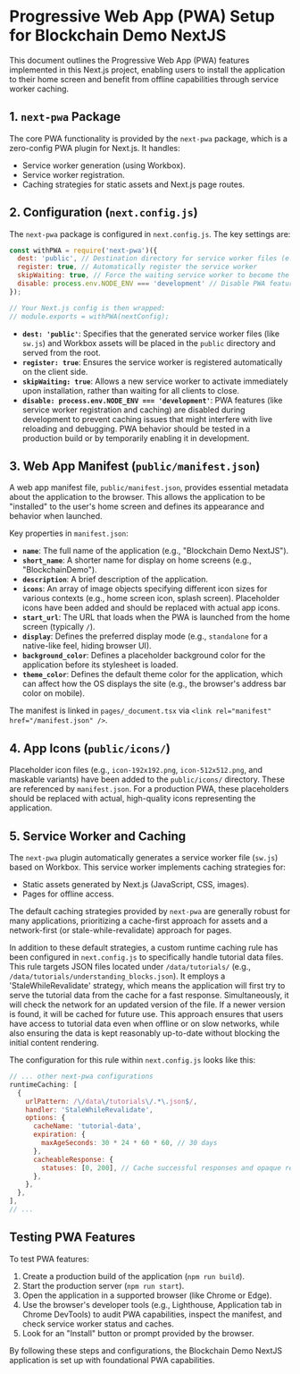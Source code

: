 # Progressive Web App (PWA) Setup for Blockchain Demo NextJS

This document outlines the Progressive Web App (PWA) features implemented in this Next.js project, enabling users to install the application to their home screen and benefit from offline capabilities through service worker caching.

## 1. `next-pwa` Package

The core PWA functionality is provided by the `next-pwa` package, which is a zero-config PWA plugin for Next.js. It handles:
- Service worker generation (using Workbox).
- Service worker registration.
- Caching strategies for static assets and Next.js page routes.

## 2. Configuration (`next.config.js`)

The `next-pwa` package is configured in `next.config.js`. The key settings are:

```javascript
const withPWA = require('next-pwa')({
  dest: 'public', // Destination directory for service worker files (e.g., sw.js)
  register: true, // Automatically register the service worker
  skipWaiting: true, // Force the waiting service worker to become the active service worker
  disable: process.env.NODE_ENV === 'development' // Disable PWA features in development mode for easier debugging
});

// Your Next.js config is then wrapped:
// module.exports = withPWA(nextConfig);
```

- **`dest: 'public'`**: Specifies that the generated service worker files (like `sw.js`) and Workbox assets will be placed in the `public` directory and served from the root.
- **`register: true`**: Ensures the service worker is registered automatically on the client side.
- **`skipWaiting: true`**: Allows a new service worker to activate immediately upon installation, rather than waiting for all clients to close.
- **`disable: process.env.NODE_ENV === 'development'`**: PWA features (like service worker registration and caching) are disabled during development to prevent caching issues that might interfere with live reloading and debugging. PWA behavior should be tested in a production build or by temporarily enabling it in development.

## 3. Web App Manifest (`public/manifest.json`)

A web app manifest file, `public/manifest.json`, provides essential metadata about the application to the browser. This allows the application to be "installed" to the user's home screen and defines its appearance and behavior when launched.

Key properties in `manifest.json`:
- **`name`**: The full name of the application (e.g., "Blockchain Demo NextJS").
- **`short_name`**: A shorter name for display on home screens (e.g., "BlockchainDemo").
- **`description`**: A brief description of the application.
- **`icons`**: An array of image objects specifying different icon sizes for various contexts (e.g., home screen icon, splash screen). Placeholder icons have been added and should be replaced with actual app icons.
- **`start_url`**: The URL that loads when the PWA is launched from the home screen (typically `/`).
- **`display`**: Defines the preferred display mode (e.g., `standalone` for a native-like feel, hiding browser UI).
- **`background_color`**: Defines a placeholder background color for the application before its stylesheet is loaded.
- **`theme_color`**: Defines the default theme color for the application, which can affect how the OS displays the site (e.g., the browser's address bar color on mobile).

The manifest is linked in `pages/_document.tsx` via `<link rel="manifest" href="/manifest.json" />`.

## 4. App Icons (`public/icons/`)

Placeholder icon files (e.g., `icon-192x192.png`, `icon-512x512.png`, and maskable variants) have been added to the `public/icons/` directory. These are referenced by `manifest.json`. For a production PWA, these placeholders should be replaced with actual, high-quality icons representing the application.

## 5. Service Worker and Caching

The `next-pwa` plugin automatically generates a service worker file (`sw.js`) based on Workbox. This service worker implements caching strategies for:
- Static assets generated by Next.js (JavaScript, CSS, images).
- Pages for offline access.

The default caching strategies provided by `next-pwa` are generally robust for many applications, prioritizing a cache-first approach for assets and a network-first (or stale-while-revalidate) approach for pages.

In addition to these default strategies, a custom runtime caching rule has been configured in `next.config.js` to specifically handle tutorial data files. This rule targets JSON files located under `/data/tutorials/` (e.g., `/data/tutorials/understanding_blocks.json`). It employs a 'StaleWhileRevalidate' strategy, which means the application will first try to serve the tutorial data from the cache for a fast response. Simultaneously, it will check the network for an updated version of the file. If a newer version is found, it will be cached for future use. This approach ensures that users have access to tutorial data even when offline or on slow networks, while also ensuring the data is kept reasonably up-to-date without blocking the initial content rendering.

The configuration for this rule within `next.config.js` looks like this:
```javascript
// ... other next-pwa configurations
runtimeCaching: [
  {
    urlPattern: /\/data\/tutorials\/.*\.json$/,
    handler: 'StaleWhileRevalidate',
    options: {
      cacheName: 'tutorial-data',
      expiration: {
        maxAgeSeconds: 30 * 24 * 60 * 60, // 30 days
      },
      cacheableResponse: {
        statuses: [0, 200], // Cache successful responses and opaque responses (for cross-origin requests)
      },
    },
  },
],
// ...
```

## Testing PWA Features

To test PWA features:
1. Create a production build of the application (`npm run build`).
2. Start the production server (`npm run start`).
3. Open the application in a supported browser (like Chrome or Edge).
4. Use the browser's developer tools (e.g., Lighthouse, Application tab in Chrome DevTools) to audit PWA capabilities, inspect the manifest, and check service worker status and caches.
5. Look for an "Install" button or prompt provided by the browser.

By following these steps and configurations, the Blockchain Demo NextJS application is set up with foundational PWA capabilities.
